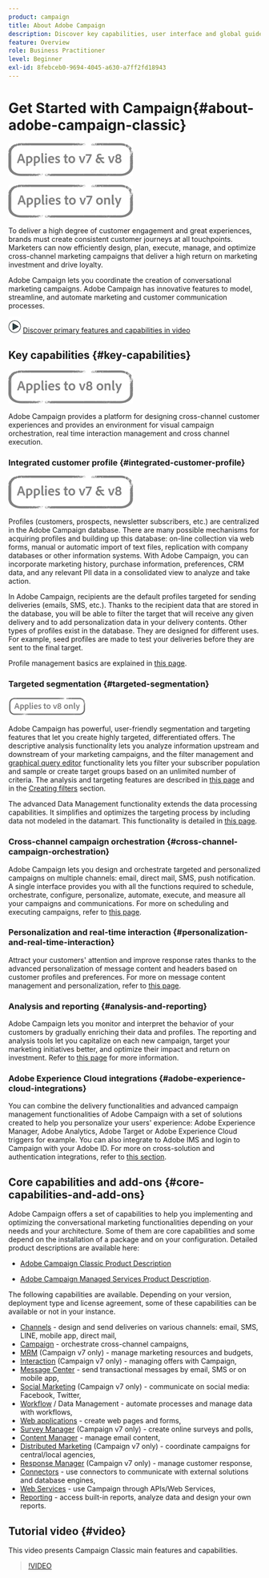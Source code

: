 ```yaml
---
product: campaign
title: About Adobe Campaign
description: Discover key capabilities, user interface and global guidelines
feature: Overview
role: Business Practitioner
level: Beginner
exl-id: 8febceb0-9694-4045-a630-a7ff2fd18943
---
```

# Get Started with Campaign{#about-adobe-campaign-classic}

![](../../assets/common.svg)

![](assets/do-not-localize/v7-only.svg)

To deliver a high degree of customer engagement and great experiences, brands must create consistent customer journeys at all touchpoints. Marketers can now efficiently design, plan, execute, manage, and optimize cross-channel marketing campaigns that deliver a high return on marketing investment and drive loyalty.

Adobe Campaign lets you coordinate the creation of conversational marketing campaigns. Adobe Campaign has innovative features to model, streamline, and automate marketing and customer communication processes.

![](assets/do-not-localize/how-to-video.png) [Discover primary features and capabilities in video](#video)

## Key capabilities {#key-capabilities}

![](assets/do-not-localize/v8-only.svg)

Adobe Campaign provides a platform for designing cross-channel customer experiences and provides an environment for visual campaign orchestration, real time interaction management and cross channel execution.

### Integrated customer profile {#integrated-customer-profile}

![](../../assets/common.svg)

Profiles (customers, prospects, newsletter subscribers, etc.) are centralized in the Adobe Campaign database. There are many possible mechanisms for acquiring profiles and building up this database: on-line collection via web forms, manual or automatic import of text files, replication with company databases or other information systems. With Adobe Campaign, you can incorporate marketing history, purchase information, preferences, CRM data, and any relevant PII data in a consolidated view to analyze and take action.

In Adobe Campaign, recipients are the default profiles targeted for sending deliveries (emails, SMS, etc.). Thanks to the recipient data that are stored in the database, you will be able to filter the target that will receive any given delivery and to add personalization data in your delivery contents. Other types of profiles exist in the database. They are designed for different uses. For example, seed profiles are made to test your deliveries before they are sent to the final target.

Profile management basics are explained in [this page](../../profiles/using/about-profiles.md).

### Targeted segmentation {#targeted-segmentation}

![](assets/do-not-localize/v8-only.png)

Adobe Campaign has powerful, user-friendly segmentation and targeting features that let you create highly targeted, differentiated offers. The descriptive analysis functionality lets you analyze information upstream and downstream of your marketing campaigns, and the filter management and [graphical query editor](../../../v7/platform/using/about-queries-in-campaign.md) functionality lets you filter your subscriber population and sample or create target groups based on an unlimited number of criteria. The analysis and targeting features are described in [this page](../../reporting/using/about-descriptive-analysis.md) and in the [Creating filters](../../../v7/platform/using/creating-filters.md) section.

The advanced Data Management functionality extends the data processing capabilities. It simplifies and optimizes the targeting process by including data not modeled in the datamart. This functionality is detailed in [this page](../../workflow/using/targeting-data.md#data-management).

### Cross-channel campaign orchestration {#cross-channel-campaign-orchestration}

Adobe Campaign lets you design and orchestrate targeted and personalized campaigns on multiple channels: email, direct mail, SMS, push notification. A single interface provides you with all the functions required to schedule, orchestrate, configure, personalize, automate, execute, and measure all your campaigns and communications. For more on scheduling and executing campaigns, refer to [this page](../../campaign/using/setting-up-marketing-campaigns.md).

### Personalization and real-time interaction {#personalization-and-real-time-interaction}

Attract your customers' attention and improve response rates thanks to the advanced personalization of message content and headers based on customer profiles and preferences. For more on message content management and personalization, refer to [this page](../../delivery/using/about-personalization.md). 

### Analysis and reporting {#analysis-and-reporting}

Adobe Campaign lets you monitor and interpret the behavior of your customers by gradually enriching their data and profiles. The reporting and analysis tools let you capitalize on each new campaign, target your marketing initiatives better, and optimize their impact and return on investment. Refer to [this page](../../reporting/using/delivery-reports.md) for more information.

### Adobe Experience Cloud integrations {#adobe-experience-cloud-integrations}

You can combine the delivery functionalities and advanced campaign management functionalities of Adobe Campaign with a set of solutions created to help you personalize your users' experience: Adobe Experience Manager, Adobe Analytics, Adobe Target or Adobe Experience Cloud triggers for example. You can also integrate to Adobe IMS and login to Campaign with your Adobe ID. For more on cross-solution and authentication integrations, refer to [this section](../../integrations/using/about-campaign-integrations.md).

## Core capabilities and add-ons {#core-capabilities-and-add-ons}

Adobe Campaign offers a set of capabilities to help you implementing and optimizing the conversational marketing functionalities depending on your needs and your architecture. Some of them are core capabilities and some depend on the installation of a package and on your configuration. Detailed product descriptions are available here: 

* [Adobe Campaign Classic Product Description](https://helpx.adobe.com/legal/product-descriptions/adobe-campaign-classic---product-description.html)

* [Adobe Campaign Managed Services Product Description](https://helpx.adobe.com/legal/product-descriptions/adobe-campaign-managed-cloud-services.html).


The following capabilities are available. Depending on your version, deployment type and license agreement, some of these capabilities can be available or not in your instance.

* [Channels](../../delivery/using/communication-channels.md) - design and send deliveries on various channels: email, SMS, LINE, mobile app, direct mail,
* [Campaign](../../campaign/using/designing-marketing-campaigns.md) - orchestrate cross-channel campaigns,
* [MRM](../../../v7/mrm/using/about-marketing-resource-management.md) (Campaign v7 only) - manage marketing resources and budgets,
* [Interaction](../../../v7/interaction/using/interaction-and-offer-management.md) (Campaign v7 only) - managing offers with Campaign,
* [Message Center](../../../v7/message-center/using/about-transactional-messaging.md) - send transactional messages by email, SMS or on mobile app,
* [Social Marketing](../../../v7/social/using/about-social-marketing.md) (Campaign v7 only) - communicate on social media: Facebook, Twitter,
* [Workflow](../../workflow/using/about-workflows.md) / Data Management - automate processes and manage data with workflows,
* [Web applications](../../web/using/about-web-applications.md) - create web pages and forms,
* [Survey Manager](../../../v7/surveys/using/about-surveys.md) (Campaign v7 only) - create online surveys and polls,
* [Content Manager](../../delivery/using/about-content-management.md) - manage email content,
* [Distributed Marketing](../../../v7/distributed/using/about-distributed-marketing.md) (Campaign v7 only) - coordinate campaigns for central/local agencies,
* [Response Manager](../../../v7/response/using/about-response-manager.md) (Campaign v7 only) - manage customer response,
* [Connectors](../../../v7/platform/using/about-connectors.md) - use connectors to communicate with external solutions and database engines,
* [Web Services](../../../v7/configuration/using/about-web-services.md) - use Campaign through APIs/Web Services,
* [Reporting](../../reporting/using/about-adobe-campaign-reporting-tools.md) - access built-in reports, analyze data and design your own reports.

## Tutorial video {#video}

This video presents Campaign Classic main features and capabilities.

>[!VIDEO](https://video.tv.adobe.com/v/35129?quality=12)
